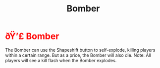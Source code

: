 ﻿---
lang: en-US
title: Bomber
prev: Arrogance
next: BountyHunter
---
# <font color=red>ðŸ’£ <b>Bomber</b></font> <Badge text="Killing" type="tip" vertical="middle"/>

The Bomber can use the Shapeshift button to self-explode, killing players within a certain range. But as a price, the Bomber will also die. Note: All players will see a kill flash when the Bomber explodes.<br>
